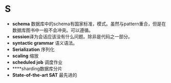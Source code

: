# S
- **schema** 数据库中的schema有国家标准，模式。虽然与pattern重合，但是在数据库图书中一般不会冲突。可以遵循。
- **session**译为会话应该没有什么问题。除非是代码之一部分。
- **syntactic grammar** 语义语法。
- **Serialization** 序列化
- **scaling** 缩放
- **scheduled job** 调度作业
- ****sharding数据库分片
- **State-of-the-art SAT** 最先进的